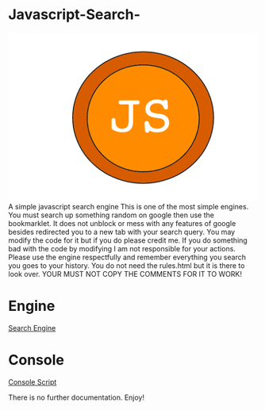# Javascript-Search-
![Logog](https://github.com/MapleAlt/Javascript-Search-/blob/main/Logo.png)
A simple javascript search engine
This is one of the most simple engines. You must search up something random on google then use the bookmarklet. It does not unblock or mess with any features of google besides redirected you to a new tab with your search query. You may modify the code for it but if you do please credit me. If you do something bad with the code by modifying I am not responsible for your actions. Please use the engine respectfully and remember everything you search you goes to your history. You do not need the rules.html but it is there to look over. YOUR MUST NOT COPY THE COMMENTS FOR IT TO WORK!

# Engine
[Search Engine](https://github.com/MapleAlt/Javascript-Search-/blob/main/Engine.js)
# Console
[Console Script](https://github.com/MapleAlt/Javascript-Search-/blob/main/Console.js)

There is no further documentation. Enjoy!
